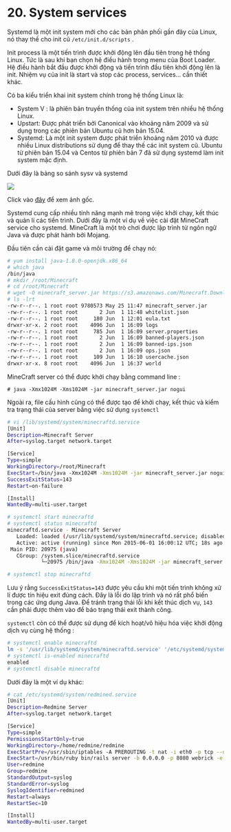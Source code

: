 # 20. System services

Systemd là một init system mới cho các bản phân phối gần đây của Linux, nó thay thế cho init cũ `/etc/init.d/scripts` . 

Init process là một tiến trình được khởi động lên đầu tiên trong hệ thống Linux. Tức là sau khi bạn chọn hệ điều hành trong menu của Boot Loader. Hệ điều hành bắt đầu được khởi động và tiến trình đầu tiên khởi động lên là init. Nhiệm vụ của init là start và stop các process, services… cần thiết khác.

Có ba kiểu triển khai init system chính trong hệ thống Linux là:

- System V : là phiên bản truyền thống của init system trên nhiều hệ thống Linux.
- Upstart: Được phát triển bởi Canonical vào khoảng năm 2009 và sử dụng trong các phiên bản Ubuntu cũ hơn bản 15.04.
- Systemd: Là một init system được phát triển khoảng năm 2010 và được nhiều Linux distributions sử dụng để thay thế các init system cũ. Ubuntu từ phiên bản 15.04 và Centos từ phiên bản 7 đã sử dụng systemd làm init system mặc định.

Dưới đây là bảng so sánh sysv và systemd

<img src="http://i.imgur.com/2FLLl2j.jpg">

Click vào [đây](http://images.linoxide.com/systemd-vs-sysVinit-cheatsheet.jpg) để xem ảnh gốc. 

Systemd cung cấp nhiều tính năng mạnh mẽ trong việc khởi chạy, kết thúc và quản lí các tiến trình. Dưới đây là một ví dụ về việc cài đặt MineCraft service cho systemd. MineCraft là một trò chơi được lập trình từ ngôn ngữ Java và được phát hành bởi Mojang.

Đầu tiên cần cài đặt game và môi trường để chạy nó:

``` sh
# yum install java-1.8.0-openjdk.x86_64
# which java
/bin/java
# mkdir /root/Minecraft
# cd /root/Minecraft
# wget -O minecraft_server.jar https://s3.amazonaws.com/Minecraft.Download/versions/1.8.6/minecraft_server.1.8.6.jar
# ls -lrt
-rw-r--r--. 1 root root 9780573 May 25 11:47 minecraft_server.jar
-rw-r--r--. 1 root root       2 Jun  1 11:48 whitelist.json
-rw-r--r--. 1 root root     180 Jun  1 12:01 eula.txt
drwxr-xr-x. 2 root root    4096 Jun  1 16:09 logs
-rw-r--r--. 1 root root     785 Jun  1 16:09 server.properties
-rw-r--r--. 1 root root       2 Jun  1 16:09 banned-players.json
-rw-r--r--. 1 root root       2 Jun  1 16:09 banned-ips.json
-rw-r--r--. 1 root root       2 Jun  1 16:09 ops.json
-rw-r--r--. 1 root root     109 Jun  1 16:10 usercache.json
drwxr-xr-x. 8 root root    4096 Jun  1 16:37 world
```

MineCraft server có thể được khởi chạy bằng command line : 

`# java -Xmx1024M -Xms1024M -jar minecraft_server.jar nogui`

Ngoài ra, file cấu hình cũng có thể được tạo để khởi chạy, kết thúc và kiểm tra trạng thái của server bằng việc sử dụng `systemctl`

``` sh
# vi /lib/systemd/system/minecraftd.service
[Unit]
Description=Minecraft Server
After=syslog.target network.target

[Service]
Type=simple
WorkingDirectory=/root/Minecraft
ExecStart=/bin/java -Xmx1024M -Xms1024M -jar minecraft_server.jar nogui
SuccessExitStatus=143
Restart=on-failure

[Install]
WantedBy=multi-user.target

# systemctl start minecraftd
# systemctl status minecraftd
minecraftd.service - Minecraft Server
   Loaded: loaded (/usr/lib/systemd/system/minecraftd.service; disabled)
   Active: active (running) since Mon 2015-06-01 16:00:12 UTC; 18s ago
 Main PID: 20975 (java)
   CGroup: /system.slice/minecraftd.service
           └─20975 /bin/java -Xmx1024M -Xms1024M -jar minecraft_server.jar nogui

# systemctl stop minecraftd
```

Lưu ý rằng `SuccessExitStatus=143` được yêu cầu khi một tiến trình không xử lí được tín hiệu exit đúng cách. Đây là lỗi do lập trình và nó rất phổ biến trong các ứng dụng Java. Để tránh trạng thái lỗi khi kết thúc dịch vụ, `143` cần phải được thêm vào để báo trạng thái exit thành công.

`systemctl` còn có thể được sử dụng để kích hoạt/vô hiệu hóa việc khởi động dịch vụ cùng hệ thống :

``` sh
# systemctl enable minecraftd
ln -s '/usr/lib/systemd/system/minecraftd.service' '/etc/systemd/system/multi-user.target.wants/minecraftd.service'
# systemctl is-enabled minecraftd
enabled
# systemctl disable minecraftd
```

Dưới đây là một ví dụ khác:

``` sh
# cat /etc/systemd/system/redmined.service
[Unit]
Description=Redmine Server
After=syslog.target network.target

[Service]
Type=simple
PermissionsStartOnly=true
WorkingDirectory=/home/redmine/redmine
ExecStartPre=/usr/sbin/iptables -A PREROUTING -t nat -i eth0 -p tcp --dport 80 -j REDIRECT --to-port 8080
ExecStart=/usr/bin/ruby bin/rails server -b 0.0.0.0 -p 8080 webrick -e production
User=redmine
Group=redmine
StandardOutput=syslog
StandardError=syslog
SyslogIdentifier=redmined
Restart=always
RestartSec=10

[Install]
WantedBy=multi-user.target
```